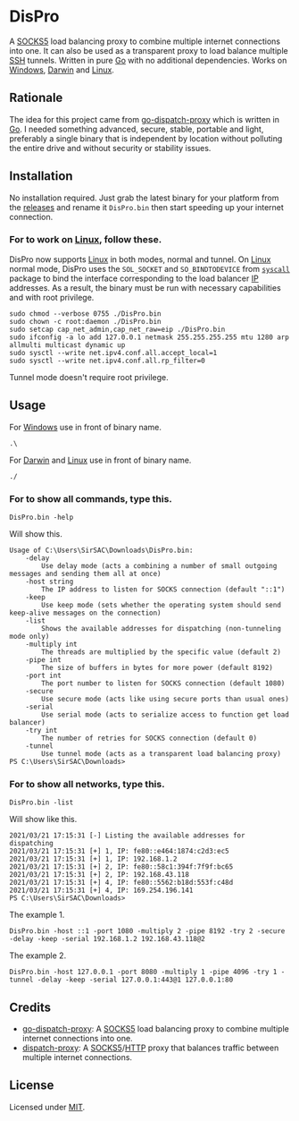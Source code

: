 # DisPro
A [SOCKS5](https://en.wikipedia.org/wiki/SOCKS) load balancing proxy to combine multiple internet connections into one.
It can also be used as a transparent proxy to load balance multiple [SSH](https://en.wikipedia.org/wiki/SSH_(Secure_Shell)) tunnels.
Written in pure [Go](https://en.wikipedia.org/wiki/Go_(programming_language)) with no additional dependencies.
Works on [Windows](https://en.wikipedia.org/wiki/Microsoft_Windows), [Darwin](https://en.wikipedia.org/wiki/MacOS) and [Linux](https://en.wikipedia.org/wiki/Linux).

## Rationale
The idea for this project came from [go-dispatch-proxy](https://github.com/extremecoders-re/go-dispatch-proxy) which is written in [Go](https://en.wikipedia.org/wiki/Go_(programming_language)).
I needed something advanced, secure, stable, portable and light, preferably a single binary that is independent by location without polluting the entire drive and without security or stability issues.

## Installation
No installation required.
Just grab the latest binary for your platform from the [releases](https://github.com/SirSAC/DisPro/releases/tag/v1.0.0) and rename it `DisPro.bin` then start speeding up your internet connection.
### For to work on [Linux](https://en.wikipedia.org/wiki/Linux), follow these.
DisPro now supports [Linux](https://en.wikipedia.org/wiki/Linux) in both modes, normal and tunnel.
On [Linux](https://en.wikipedia.org/wiki/Linux) normal mode, DisPro uses the `SOL_SOCKET` and `SO_BINDTODEVICE` from [`syscall`](https://golang.org/pkg/syscall/#BindToDevice) package to bind the interface corresponding to the load balancer [IP](https://en.wikipedia.org/wiki/IP_address) addresses.
As a result, the binary must be run with necessary capabilities and with root privilege.
```
sudo chmod --verbose 0755 ./DisPro.bin
sudo chown -c root:daemon ./DisPro.bin
sudo setcap cap_net_admin,cap_net_raw=eip ./DisPro.bin
sudo ifconfig -a lo add 127.0.0.1 netmask 255.255.255.255 mtu 1280 arp allmulti multicast dynamic up
sudo sysctl --write net.ipv4.conf.all.accept_local=1
sudo sysctl --write net.ipv4.conf.all.rp_filter=0
```
Tunnel mode doesn't require root privilege.

## Usage
For [Windows](https://en.wikipedia.org/wiki/Microsoft_Windows) use in front of binary name.
```
.\
```
For [Darwin](https://en.wikipedia.org/wiki/MacOS) and [Linux](https://en.wikipedia.org/wiki/Linux) use in front of binary name.
```
./
```
### For to show all commands, type this.
```
DisPro.bin -help
```
Will show this.
```
Usage of C:\Users\SirSAC\Downloads\DisPro.bin:
	-delay
		Use delay mode (acts a combining a number of small outgoing messages and sending them all at once)
	-host string
		The IP address to listen for SOCKS connection (default "::1")
	-keep
		Use keep mode (sets whether the operating system should send keep-alive messages on the connection)
	-list
		Shows the available addresses for dispatching (non-tunneling mode only)
	-multiply int
		The threads are multiplied by the specific value (default 2)
	-pipe int
		The size of buffers in bytes for more power (default 8192)
	-port int
		The port number to listen for SOCKS connection (default 1080)
	-secure
		Use secure mode (acts like using secure ports than usual ones)
	-serial
		Use serial mode (acts to serialize access to function get load balancer)
	-try int
		The number of retries for SOCKS connection (default 0)
	-tunnel
		Use tunnel mode (acts as a transparent load balancing proxy)
PS C:\Users\SirSAC\Downloads>
```
### For to show all networks, type this.
```
DisPro.bin -list
```
Will show like this.
```
2021/03/21 17:15:31 [-] Listing the available addresses for dispatching
2021/03/21 17:15:31 [+] 1, IP: fe80::e464:1874:c2d3:ec5
2021/03/21 17:15:31 [+] 1, IP: 192.168.1.2
2021/03/21 17:15:31 [+] 2, IP: fe80::58c1:394f:7f9f:bc65
2021/03/21 17:15:31 [+] 2, IP: 192.168.43.118
2021/03/21 17:15:31 [+] 4, IP: fe80::5562:b18d:553f:c48d
2021/03/21 17:15:31 [+] 4, IP: 169.254.196.141
PS C:\Users\SirSAC\Downloads>
```
The example 1.
```
DisPro.bin -host ::1 -port 1080 -multiply 2 -pipe 8192 -try 2 -secure -delay -keep -serial 192.168.1.2 192.168.43.118@2
```
The example 2.
```
DisPro.bin -host 127.0.0.1 -port 8080 -multiply 1 -pipe 4096 -try 1 -tunnel -delay -keep -serial 127.0.0.1:443@1 127.0.0.1:80
```

## Credits
- [go-dispatch-proxy](https://github.com/extremecoders-re/go-dispatch-proxy): A [SOCKS5](https://en.wikipedia.org/wiki/SOCKS) load balancing proxy to combine multiple internet connections into one.
- [dispatch-proxy](https://github.com/alexkirsz/dispatch-proxy): A [SOCKS5](https://en.wikipedia.org/wiki/SOCKS)/[HTTP](https://en.wikipedia.org/wiki/Hypertext_Transfer_Protocol) proxy that balances traffic between multiple internet connections.

## License
Licensed under [MIT](https://github.com/SirSAC/DisPro/blob/master/license).

